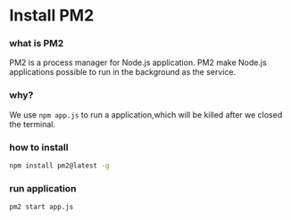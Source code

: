 # Install PM2

### what is PM2
PM2 is a process manager for Node.js application.
PM2 make Node.js applications possible to run in the background as the service.

### why?
We use `npm app.js` to run a application,which will be killed after we closed the terminal.

### how to install 
```bash
npm install pm2@latest -g
```

### run application
```bash
pm2 start app.js
```
